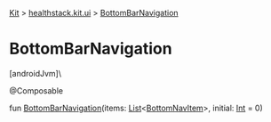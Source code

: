 
[Kit](../../kit.html) > [healthstack.kit.ui](index.html) > [BottomBarNavigation](-bottom-bar-navigation.html)



# BottomBarNavigation



[androidJvm]\




@Composable



fun [BottomBarNavigation](-bottom-bar-navigation.html)(items: [List](https://kotlinlang.org/api/latest/jvm/stdlib/kotlin.collections/-list/index.html)&lt;[BottomNavItem](-bottom-nav-item/index.html)&gt;, initial: [Int](https://kotlinlang.org/api/latest/jvm/stdlib/kotlin/-int/index.html) = 0)




